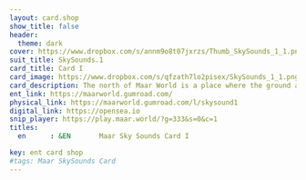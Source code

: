 ```yaml
---
layout: card.shop
show_title: false
header:
  theme: dark
cover: https://www.dropbox.com/s/annm9o8t07jxrzs/Thumb_SkySounds_1_1.png?raw=1
suit_title: SkySounds.1
card_title: Card I
card_image: https://www.dropbox.com/s/qfzath7lo2pisex/SkySounds_1_1.png?raw=1
card_description: The north of Maar World is a place where the ground and water sing in harmony, yet it is also a place where the wildness of nature can be both beautiful and terrifying. The cliffs echo with the roar of the sea, and the forests rustle with the gentle flow of streams, creating a symphony of sound that is both serene and fierce. The inhabitants of the north have always listened to the songs of their land and they have woven them into their music, entangled flutes sing like the wind creating a melody that reflects the soundscapes of their surroundings. They have learned to appreciate the beauty and power of nature, yet also respect its potential dangers. The water and ground of the north have shaped their culture and society, teaching them to live in harmony with the elements and to respect their power. The soundscapes of the north are a reminder that we are all connected to the land and that there is always more to discover in the beauty and mystery of the multiverse.
ent_link: https://maarworld.gumroad.com/
physical_link: https://maarworld.gumroad.com/l/skysound1
digital_link: https://opensea.io
snip_player: https://play.maar.world/?g=333&s=0&c=1
titles:
  en      : &EN       Maar Sky Sounds Card I

key: ent card shop
#tags: Maar SkySounds Card
---
```

